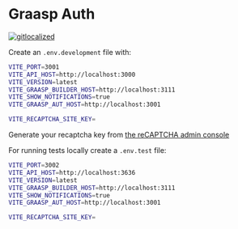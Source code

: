 # Graasp Auth

[![gitlocalized ](https://gitlocalize.com/repo/9425/whole_project/badge.svg)](https://gitlocalize.com/repo/9425?utm_source=badge)

Create an `.env.development` file with:

```sh
VITE_PORT=3001
VITE_API_HOST=http://localhost:3000
VITE_VERSION=latest
VITE_GRAASP_BUILDER_HOST=http://localhost:3111
VITE_SHOW_NOTIFICATIONS=true
VITE_GRAASP_AUT_HOST=http://localhost:3001

VITE_RECAPTCHA_SITE_KEY=
```

Generate your recaptcha key from [the reCAPTCHA admin console](https://www.google.com/recaptcha/admin/create)

For running tests locally create a `.env.test` file:

```sh
VITE_PORT=3002
VITE_API_HOST=http://localhost:3636
VITE_VERSION=latest
VITE_GRAASP_BUILDER_HOST=http://localhost:3111
VITE_SHOW_NOTIFICATIONS=true
VITE_GRAASP_AUT_HOST=http://localhost:3001

VITE_RECAPTCHA_SITE_KEY=
```
